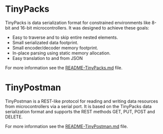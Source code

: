 TinyPacks
=========

TinyPacks is data serialization format for constrained environments like 8-bit
and 16-bit microcontrollers. It was designed to achieve these goals:

 * Easy to traverse and to skip entire nested elements.
 * Small serializated data footprint.
 * Small encoder/decoder memory footprint.
 * In-place parsing using static memory allocation.
 * Easy translation to and from JSON
 
For more information see the [README-TinyPacks.md](tinypacks/README-TinyPacks.md) file.


TinyPostman
===========

TinyPostman is a REST-like protocol for reading and writing data resources
from microcontrollers via a serial port. It is based on the TinyPacks data
serialization format and supports the REST methods GET, PUT, POST and DELETE.

For more information see the [README-TinyPostman.md](tinypacks/README-TinyPostman.md) file.
